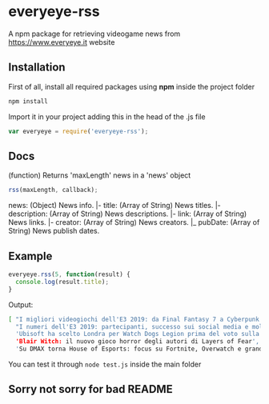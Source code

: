 # everyeye-rss
A npm package for retrieving videogame news from https://www.everyeye.it website

## Installation

First of all, install all required packages using **npm** inside the project folder

```bash
npm install
```

Import it in your project adding this in the head of the .js file

```javascript
var everyeye = require('everyeye-rss');
```

## Docs

(function) Returns 'maxLength' news in a 'news' object

```javascript
rss(maxLength, callback);
```

news: (Object) News info.
|- title: (Array of String) News titles.
|- description: (Array of String) News descriptions.
|- link: (Array of String) News links.
|- creator: (Array of String) News creators.
|_ pubDate: (Array of String) News publish dates.

## Example

```javascript
everyeye.rss(5, function(result) {
  console.log(result.title);
}
```
Output:

```bash
[ "I migliori videogiochi dell'E3 2019: da Final Fantasy 7 a Cyberpunk 2077",
  "I numeri dell'E3 2019: partecipanti, successo sui social media e molto altro",
  'Ubisoft ha scelto Londra per Watch Dogs Legion prima del voto sulla Brexit',
  'Blair Witch: il nuovo gioco horror degli autori di Layers of Fear',
  'Su DMAX torna House of Esports: focus su Fortnite, Overwatch e grandi ospiti']
```

You can test it through `node test.js` inside the main folder

## Sorry not sorry for bad README
